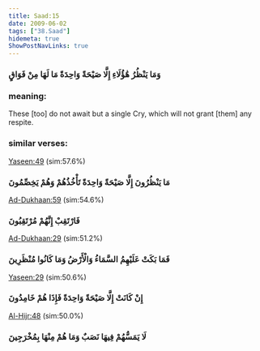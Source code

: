 ```yaml
---
title: Saad:15
date: 2009-06-02
tags: ["38.Saad"]
hidemeta: true 
ShowPostNavLinks: true 
---
```

### وَمَا يَنْظُرُ هَٰؤُلَاءِ إِلَّا صَيْحَةً وَاحِدَةً مَا لَهَا مِنْ فَوَاقٍ
### meaning: 
These [too] do not await but a single Cry, which will not grant [them] any respite.
### similar verses: 

[Yaseen:49](/36/49) (sim:57.6%)

### مَا يَنْظُرُونَ إِلَّا صَيْحَةً وَاحِدَةً تَأْخُذُهُمْ وَهُمْ يَخِصِّمُونَ

[Ad-Dukhaan:59](/44/59) (sim:54.6%)

### فَارْتَقِبْ إِنَّهُمْ مُرْتَقِبُونَ

[Ad-Dukhaan:29](/44/29) (sim:51.2%)

### فَمَا بَكَتْ عَلَيْهِمُ السَّمَاءُ وَالْأَرْضُ وَمَا كَانُوا مُنْظَرِينَ

[Yaseen:29](/36/29) (sim:50.6%)

### إِنْ كَانَتْ إِلَّا صَيْحَةً وَاحِدَةً فَإِذَا هُمْ خَامِدُونَ

[Al-Hijr:48](/15/48) (sim:50.0%)

### لَا يَمَسُّهُمْ فِيهَا نَصَبٌ وَمَا هُمْ مِنْهَا بِمُخْرَجِينَ
